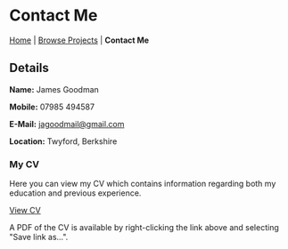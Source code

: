 
# Contact Me

[Home](../../index.md)
|
[Browse Projects](../browse_projects/browse_projects.md)
|
**Contact Me**

## Details

**Name:** James Goodman

**Mobile:** 07985 494587

**E-Mail:** jagoodmail@gmail.com

**Location:** Twyford, Berkshire

### My CV

Here you can view my CV which contains information regarding both my education and previous experience.

[View CV](../../assets/documents/James_Goodman_CV_V3.pdf)

A PDF of the CV is available by right-clicking the link above and selecting "Save link as...".
